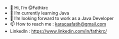 - 👋 Hi, I’m @Fathkrc
- 🌱 I’m currently learning Java
- 💞️ I’m looking forward to work as a Java Developer
- 📫 How to reach me : karacaafatih@gmail.com
- LinkedIn : https://www.linkedin.com/in/fathkrc/

<!---
Fathkrc/Fathkrc is a ✨ special ✨ repository because its `README.md` (this file) appears on your GitHub profile.
You can click the Preview link to take a look at your changes.
--->
